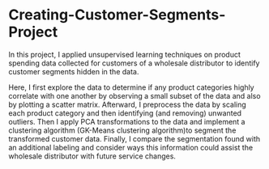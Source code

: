 # Creating-Customer-Segments-Project


In this project, I applied unsupervised learning techniques on product spending data collected for customers of a wholesale distributor to identify customer segments hidden in the data.

Here, I first explore the data to determine if any product categories highly correlate with one another by observing a small subset of the data and also by plotting a scatter matrix. Afterward, I preprocess the data by scaling each product category and then identifying (and removing) 
unwanted outliers. Then I apply PCA transformations to the data and implement a clustering algorithm (GK-Means clustering algorithm)to segment the transformed customer data. Finally, I compare the segmentation found with an additional labeling and consider ways this information could assist the wholesale distributor with future service changes.


